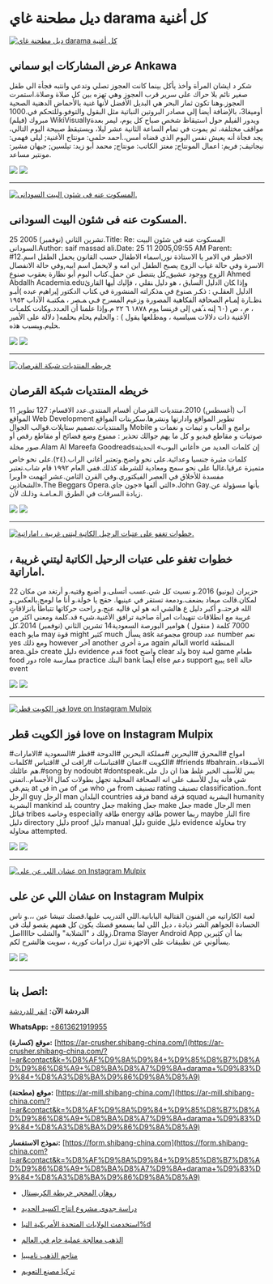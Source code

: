 # ديل مطحنة غاي darama كل أغنية

<a href="https://swt.shibang-china.com/?l=ar&img&k=%D8%AF%D9%8A%D9%84+%D9%85%D8%B7%D8%AD%D9%86%D8%A9+%D8%BA%D8%A7%D9%8A+darama+%D9%83%D9%84+%D8%A3%D8%BA%D9%86%D9%8A%D8%A9" target="_blank">![ديل مطحنة غاي darama كل أغنية](http://static.shibang-china.com/all-800x300/394.jpg)</a>

## عرض المشاركات ابو سماني Ankawa
شكر د ايشان المرأة وأخذ يأكل بينما كانت العجوز تصلي وتدعي وانتبه فجأة الى طفل صغير نائم بلا حراك على سرير قرب العجوز وهي تهزه بين كل صلاة وصلاة.استمرت العجوز.وهنا تكون ثمار البحر هي البديل الأفضل لأنها غنية بالأحماض الدهنية الصحية أوميغا3، بالإضافة أيضا إلى مصادر البروتين النباتية مثل البقول والتوفو.وللتحكم في.1000 مبروك (فيلم) WikiVisuallyويدور الفيلم حول استيقاظ شخص صباح كل يوم، ليمر بعدة مواقف مختلفة، ثم يموت في تمام الساعة الثانية عشر ليلا، ويستيقظ صبيحة اليوم التالي، يجد فجأة أنه يعيش نفس اليوم الذي قضاه أمس،.أحمد حلمى: مونتاج الأغنية; ليلى فهمى: نيجاتيف; فريم: اعمال المونتاج; معتز الكاتب: مونتاج; محمد أبو زيد: تيلسين; جيهان مشير: مونتير مساعد.


<a href="https://whatsapp.shibangsoft.com/WhatsApp.php" target="_blank" title="WhatsApp">![](http://static.shibang-china.com/icon/whatsapp.png)</a> <a href="https://swt.shibang-china.com/?l=ar&icon&k=%D8%AF%D9%8A%D9%84+%D9%85%D8%B7%D8%AD%D9%86%D8%A9+%D8%BA%D8%A7%D9%8A+darama+%D9%83%D9%84+%D8%A3%D8%BA%D9%86%D9%8A%D8%A9" target="_blank">![](http://static.shibang-china.com/icon/chat-ar.png)</a>

---

<a href="https://swt.shibang-china.com/?l=ar&img&k=%D8%AF%D9%8A%D9%84+%D9%85%D8%B7%D8%AD%D9%86%D8%A9+%D8%BA%D8%A7%D9%8A+darama+%D9%83%D9%84+%D8%A3%D8%BA%D9%86%D9%8A%D8%A9" target="_blank">![المسكوت عنه فى شئون البيت السودانى.](http://static.shibang-china.com/all-800x300/1496.jpg)</a>

## المسكوت عنه فى شئون البيت السودانى.
25 تشرين الثاني (نوفمبر) 2005.Title: Re: المسكوت عنه فى شئون البيت السودانى.Author: saif massad ali.Date: 25 11 2005,09:55 AM Parent: #12.الاخطر في الامر يا الاستاذة نور,اسماء الاطفال حسب القانون يحمل الطفل اسم الاسرة وفي حالة غياب الزوج يصبح الطفل ابن امه و لايحمل اسم ابيه,وفي حالة الانفصال الزوج ووجود عشيق,كل يتنصل عن حمل.كتاب البوم أبو نظارة يعقوب صنوع Ahmed Abdallh Academia.eduﻭﺇﺫﺍ ﻜﺎﻥ ﺍﻟﺩﻟﻴل ﺍﻟﺴﺎﺒﻕ ، ﻫﻭ ﺩﻟﻴل ﻨﻘﻠﻲ ، ﻓﺈﻟﻴﻙ ﺃﻴﻬﺎ ﺍﻟﻘﺎﺭﺉ ﺍﻟﺩﻟﻴل ﺍﻟﻌﻘﻠـﻲ : ﺫﻜـﺭ ﺼﻨﻭﻉ ﻓﻲ ﻤﺫﻜﺭﺍﺘﻪ ﺍﻟﻤﻨﺸﻭﺭﺓ ﻓﻲ ﻜﺘﺎﺏ ﺍﻟﺩﻜﺘﻭﺭ ﺇﺒﺭﺍﻫﻴﻡ ﻋﺒﺩﻩ )ﺃﺒـﻭ ﻨﻅـﺎﺭﺓ ﺇﻤـﺎﻡ ﺍﻟﺼﺤﺎﻓﺔ ﺍﻟﻔﻜﺎﻫﻴﺔ ﺍﻟﻤﺼﻭﺭﺓ ﻭﺯﻋﻴﻡ ﺍﻟﻤﺴﺭﺡ ﻓـﻲ ﻤـﺼﺭ ، ﻤﻜﺘﺒـﺔ ﺍﻵﺩﺍﺏ ١٩٥٣ ، ﻡ ، ﺹ (٦٠ ﺇﻨﻪ ﻨﹸﻔﻲ ﺇﻟﻰ ﻓﺭﻨﺴﺎ ﻴﻭﻡ ١٨٧٨ ٦ ٢٢ ﻡ.ﻭﺇﺫﺍ ﻋﻠﻤﻨﺎ ﺃﻥ ﺍﻟﻌـﺩﺩ.ﻭﻜﺎﻨﺕ ﻜﻠﻤـﺎﺕ ﺍﻷﻏﻨﻴﺔ ﺫﺍﺕ ﺩﻻﻻﺕ ﺴﻴﺎﺴﻴﺔ ، ﻭﻤﻁﻠﻌﻬﺎ ﻴﻘﻭل ) : ﻭﺍﻟﺤﻠﻴﻡ ﻴﺤﻠﻡ ﺒﺤﻠﻤﻪ( ﺩﻻﻟﺔ ﻋﻠﻰ ﺍﻷﻤﻴﺭ ﺤﻠﻴﻡ.ﻭﺒﺴﺒﺏ ﻫﺫﻩ.


<a href="https://whatsapp.shibangsoft.com/WhatsApp.php" target="_blank" title="WhatsApp">![](http://static.shibang-china.com/icon/whatsapp.png)</a> <a href="https://swt.shibang-china.com/?l=ar&icon&k=%D8%AF%D9%8A%D9%84+%D9%85%D8%B7%D8%AD%D9%86%D8%A9+%D8%BA%D8%A7%D9%8A+darama+%D9%83%D9%84+%D8%A3%D8%BA%D9%86%D9%8A%D8%A9" target="_blank">![](http://static.shibang-china.com/icon/chat-ar.png)</a>

---

<a href="https://swt.shibang-china.com/?l=ar&img&k=%D8%AF%D9%8A%D9%84+%D9%85%D8%B7%D8%AD%D9%86%D8%A9+%D8%BA%D8%A7%D9%8A+darama+%D9%83%D9%84+%D8%A3%D8%BA%D9%86%D9%8A%D8%A9" target="_blank">![خريطه المنتديات شبكة القرصان](http://static.shibang-china.com/all-800x300/419.jpg)</a>

## خريطه المنتديات شبكة القرصان
11 آب (أغسطس) 2010.منتديات القرصان أقسام المنتدى.عدد الاقسام: 127 تطوير المواقع Web Development تطوير المواقع وادارتها ونشرها.سكربتات المواقع والمنتديات.تصميم ستايلات.قوالب الجوال Mobile برامج و العاب و ثيمات و نغمات و صوتيات و مقاطع فيديو و كل ما يهم جوالك تحذير : ممنوع وضع فضائح أو مقاطع رقص أو صور مخلة.Alam Al Mareefa Goodreadsإن ﻛﻠﻤﺎت اﻟﻌﺪﻳﺪ ﻣﻦ «أﻏﺎﻧﻲ اﻟﺒﻮب» اﳊﺪﻳﺜﺔ ﻛﻠﻤﺎت ﻣﺜﻴﺮة ﺟﻨﺴﻴﺎ وﻋﺪاﺋﻴﺔ.ﻋﻠﻰ ﻧﺤﻮ واﺿﺢ.وﺗﻌﺘﺒﺮ أﻏﺎﻧﻲ اﻟﺮاب.(٢٤).ﻋﻠﻰ ﻧﺤﻮ ﺧﺎص ﻣﺘﻤﻴﺰة ﻋﺮﻗﻴﺎ.ﻏﺎﻟﺒﺎ ﻋﻠﻰ ﻧﺤﻮ ﺳﻤﺞ وﻣﻌﺎدﻳﺔ ﻟﻠﺸﺮﻃﺔ ﻛﺬﻟﻚ.ﻓﻔﻲ اﻟﻌﺎم ١٩٩٢ ﻗﺎم ﺷﺎب.ﺗﻌﺘﺒﺮ ﻣﻔﺴﺪة ﻟﻸﺧﻼق ﻓﻲ اﻟﻌﺼﺮ اﻟﻔﻴﻜﺘﻮري.وﻓﻲ اﻟﻘﺮن اﻟﺜﺎﻣﻦ.ﻋﺸﺮ اﺗﻬﻤﺖ «أوﺑﺮا اﻟﺸﺤﺎذﻳﻦ».The Beggars Opera.اﻟﺘﻲ أﻟﻔﻬﺎ «ﺟﻮن ﺟﺎي».John Gay.ﺑﺄﻧﻬﺎ ﻣﺴﺆوﻟﺔ ﻋﻦ زﻳﺎدة اﻟﺴﺮﻗﺎت ﻓﻲ اﻟﻄﺮق اﻟـﻌـﺎﻣـﺔ وذﻟـﻚ ﻷن.


<a href="https://whatsapp.shibangsoft.com/WhatsApp.php" target="_blank" title="WhatsApp">![](http://static.shibang-china.com/icon/whatsapp.png)</a> <a href="https://swt.shibang-china.com/?l=ar&icon&k=%D8%AF%D9%8A%D9%84+%D9%85%D8%B7%D8%AD%D9%86%D8%A9+%D8%BA%D8%A7%D9%8A+darama+%D9%83%D9%84+%D8%A3%D8%BA%D9%86%D9%8A%D8%A9" target="_blank">![](http://static.shibang-china.com/icon/chat-ar.png)</a>

---

<a href="https://swt.shibang-china.com/?l=ar&img&k=%D8%AF%D9%8A%D9%84+%D9%85%D8%B7%D8%AD%D9%86%D8%A9+%D8%BA%D8%A7%D9%8A+darama+%D9%83%D9%84+%D8%A3%D8%BA%D9%86%D9%8A%D8%A9" target="_blank">![خطوات تغفو على عتبات الرحيل الكاتبة ليتني غريبة ، اماراتية.](http://static.shibang-china.com/all-800x300/304.jpg)</a>

## خطوات تغفو على عتبات الرحيل الكاتبة ليتني غريبة ، اماراتية.
22 حزيران (يونيو) 2016.و نسيت كل شي.عسب أتسلى.و أضيع وقتيه.و أرتغد من مكان لمكان.قالت ميعاد بضعف.ودمعة تستقر في عينيها. حقج يا خولة.و أنا ما لومج.بالعكس.و الله فرحتـ.و أكبر دليل ع هالشي انه هو لي قاليه عنج.و راحت حركاتها تتباطأ بانزلاقاتٍ غريبة مع انطلاقات تنهيدات امرأة صاخبة ترافق الأغنية.شيء قد.كلمة ومعنى اكثر من 7000 كلمة ( منقول ) هوامير البورصة السعودية14 تشرين الثاني (نوفمبر) 2014.كل each مايو may قوة might كثير much يسأل ask مجموعة group عدد number نعم yes ومع ذلك however آخر another مرة أخرى again العالم world المنطقة area.خلق create دليل evidence قدم foot واضح clear ولد boy لعبة game طعام food دور role ممارسة practice البنك bank أيضا else دعم support يبيع sell حالة event


<a href="https://whatsapp.shibangsoft.com/WhatsApp.php" target="_blank" title="WhatsApp">![](http://static.shibang-china.com/icon/whatsapp.png)</a> <a href="https://swt.shibang-china.com/?l=ar&icon&k=%D8%AF%D9%8A%D9%84+%D9%85%D8%B7%D8%AD%D9%86%D8%A9+%D8%BA%D8%A7%D9%8A+darama+%D9%83%D9%84+%D8%A3%D8%BA%D9%86%D9%8A%D8%A9" target="_blank">![](http://static.shibang-china.com/icon/chat-ar.png)</a>

---

<a href="https://swt.shibang-china.com/?l=ar&img&k=%D8%AF%D9%8A%D9%84+%D9%85%D8%B7%D8%AD%D9%86%D8%A9+%D8%BA%D8%A7%D9%8A+darama+%D9%83%D9%84+%D8%A3%D8%BA%D9%86%D9%8A%D8%A9" target="_blank">![فوز الكويت قطر love on Instagram Mulpix](http://static.shibang-china.com/all-800x300/1153.jpg)</a>

## فوز الكويت قطر love on Instagram Mulpix
#امواج #المحرق #البحرين #مملكة البحرين #الدوحة #قطر #السعودية #الامارات #الكويت #عمان #اقتباسات #راقت لي #اقتباس #كلمات #friends #bahrain..الأصدقاء هم عائلتك.#song by nodoubt #dontspeak.بس للأسف الخبر غلط هذا ان دل على شي فأنه يدل للأسف على انه الصحافة المحلية تجهل بطولات كمال الأجسام..اتمنى يتم.في at في in من of من who من from تصنيف rating تصنيف classification..font الرجل guy الرجل man البلدان countries فرقة band فرقة squad البشرية humanity البشرية mankind بلد country جعل making جعل make جعل made الرجال men قبائل tribes وخاصة especially طاقة energy طاقة power ربما maybe النار fire دليل directory دليل proof دليل manual دليل guide دليل evidence محاولة try محاولة attempted.


<a href="https://whatsapp.shibangsoft.com/WhatsApp.php" target="_blank" title="WhatsApp">![](http://static.shibang-china.com/icon/whatsapp.png)</a> <a href="https://swt.shibang-china.com/?l=ar&icon&k=%D8%AF%D9%8A%D9%84+%D9%85%D8%B7%D8%AD%D9%86%D8%A9+%D8%BA%D8%A7%D9%8A+darama+%D9%83%D9%84+%D8%A3%D8%BA%D9%86%D9%8A%D8%A9" target="_blank">![](http://static.shibang-china.com/icon/chat-ar.png)</a>

---

<a href="https://swt.shibang-china.com/?l=ar&img&k=%D8%AF%D9%8A%D9%84+%D9%85%D8%B7%D8%AD%D9%86%D8%A9+%D8%BA%D8%A7%D9%8A+darama+%D9%83%D9%84+%D8%A3%D8%BA%D9%86%D9%8A%D8%A9" target="_blank">![عشان اللي عن على on Instagram Mulpix](http://static.shibang-china.com/all-800x300/868.jpg)</a>

## عشان اللي عن على on Instagram Mulpix
لعبة الكاراتيه من الفنون القتالية اليابانية.اللي التدريب عليها.قصتك تنيشا عين ،،.و ناس الحسادة الجواهم الشر ذيادة ، ديل اللي لما يسمعو قصتك يكون كل همهم يقصو ليك في زولك د &quot;الشلابة&quot; والشلب حاااااصل.Drama Slayer Android App بما أن كثيرين يسألوني عن تطبيقات على الاجهزة تنزل درامات كورية ، سويت هالشرح لكم.

<a href="https://whatsapp.shibangsoft.com/WhatsApp.php" target="_blank" title="WhatsApp">![](http://static.shibang-china.com/icon/whatsapp.png)</a> <a href="https://swt.shibang-china.com/?l=ar&icon&k=%D8%AF%D9%8A%D9%84+%D9%85%D8%B7%D8%AD%D9%86%D8%A9+%D8%BA%D8%A7%D9%8A+darama+%D9%83%D9%84+%D8%A3%D8%BA%D9%86%D9%8A%D8%A9" target="_blank">![](http://static.shibang-china.com/icon/chat-ar.png)</a>

---
## اتصل بنا:

**الدردشة الآن:** [انقر للدردشة](https://swt.shibang-china.com?l=ar&contact&k=%D8%AF%D9%8A%D9%84+%D9%85%D8%B7%D8%AD%D9%86%D8%A9+%D8%BA%D8%A7%D9%8A+darama+%D9%83%D9%84+%D8%A3%D8%BA%D9%86%D9%8A%D8%A9)

**WhatsApp:**  [+8613621919955](https://whatsapp.shibangsoft.com/WhatsApp.php)

**موقع (كسارة):** [https://ar-crusher.shibang-china.com/](https://ar-crusher.shibang-china.com/?l=ar&contact&k=%D8%AF%D9%8A%D9%84+%D9%85%D8%B7%D8%AD%D9%86%D8%A9+%D8%BA%D8%A7%D9%8A+darama+%D9%83%D9%84+%D8%A3%D8%BA%D9%86%D9%8A%D8%A9)

**موقع (مطحنة):** [https://ar-mill.shibang-china.com/](https://ar-mill.shibang-china.com/?l=ar&contact&k=%D8%AF%D9%8A%D9%84+%D9%85%D8%B7%D8%AD%D9%86%D8%A9+%D8%BA%D8%A7%D9%8A+darama+%D9%83%D9%84+%D8%A3%D8%BA%D9%86%D9%8A%D8%A9)

**نموذج الاستفسار:** [https://form.shibang-china.com](https://form.shibang-china.com?l=ar&contact&k=%D8%AF%D9%8A%D9%84+%D9%85%D8%B7%D8%AD%D9%86%D8%A9+%D8%BA%D8%A7%D9%8A+darama+%D9%83%D9%84+%D8%A3%D8%BA%D9%86%D9%8A%D8%A9)

* [روهان المحجر خريطة الكريستال](../21/%D8%B1%D9%88%D9%87%D8%A7%D9%86%20%D8%A7%D9%84%D9%85%D8%AD%D8%AC%D8%B1%20%D8%AE%D8%B1%D9%8A%D8%B7%D8%A9%20%D8%A7%D9%84%D9%83%D8%B1%D9%8A%D8%B3%D8%AA%D8%A7%D9%84.md)

* [دراسة جدوى مشروع انتاج اكسيد الحديد](../21/%D8%AF%D8%B1%D8%A7%D8%B3%D8%A9%20%D8%AC%D8%AF%D9%88%D9%89%20%D9%85%D8%B4%D8%B1%D9%88%D8%B9%20%D8%A7%D9%86%D8%AA%D8%A7%D8%AC%20%D8%A7%D9%83%D8%B3%D9%8A%D8%AF%20%D8%A7%D9%84%D8%AD%D8%AF%D9%8A%D8%AF.md)

* [استخدمت الولايات المتحدة الأمريكية النبا%d](../22/%D8%A7%D8%B3%D8%AA%D8%AE%D8%AF%D9%85%D8%AA%20%D8%A7%D9%84%D9%88%D9%84%D8%A7%D9%8A%D8%A7%D8%AA%20%D8%A7%D9%84%D9%85%D8%AA%D8%AD%D8%AF%D8%A9%20%D8%A7%D9%84%D8%A3%D9%85%D8%B1%D9%8A%D9%83%D9%8A%D8%A9%20%D8%A7%D9%84%D9%86%D8%A8%D8%A7%25d.md)

* [الذهب معالجة عملية خام في العالم](../25/%D8%A7%D9%84%D8%B0%D9%87%D8%A8%20%D9%85%D8%B9%D8%A7%D9%84%D8%AC%D8%A9%20%D8%B9%D9%85%D9%84%D9%8A%D8%A9%20%D8%AE%D8%A7%D9%85%20%D9%81%D9%8A%20%D8%A7%D9%84%D8%B9%D8%A7%D9%84%D9%85.md)

* [مناجم الذهب ناميبيا](../25/%D9%85%D9%86%D8%A7%D8%AC%D9%85%20%D8%A7%D9%84%D8%B0%D9%87%D8%A8%20%D9%86%D8%A7%D9%85%D9%8A%D8%A8%D9%8A%D8%A7.md)

* [تركيا مصنع التعويم](../25/%D8%AA%D8%B1%D9%83%D9%8A%D8%A7%20%D9%85%D8%B5%D9%86%D8%B9%20%D8%A7%D9%84%D8%AA%D8%B9%D9%88%D9%8A%D9%85.md)